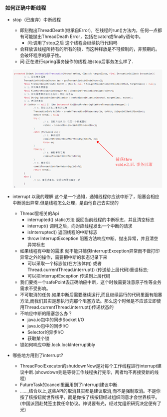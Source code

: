 ### 如何正确中断线程
* stop（已废弃）中断线程
    * 即刻抛出ThreadDeath(继承自Error)，在线程的run()方法内，任何一点都有可能抛出ThreadDeath Error，包括在catch或finally语句中。
        * 问:调用了stop之后 这个线程会继续执行代码吗
    * 会释放该线程所持有的所有的锁，而这种释放是不可控制的，非预期的。会破坏程序的原子性。
    * 问:正在进行spring事务操作的线程.被stop后事务怎么样了.
    
    ![tu](../../../../../resources/pic/trans.png "trans")
* interrupt 以我的理解 这个是一个通知，通知线程你应该中断了，阻塞会相应中断抛出异常.但是线程怎么处理，是由他自己去实现的
    * Thread里相关的Api
        * interrupted() static方法 返回当前线程的中断标志，并且清空标志 
        * interrupt()  调用之后，向对应线程发出一个中断的请求
        * isInterrupted() 返回线程的中断标志
        * throw InterruptException 阻塞方法响应中断。抛出异常，并且清空异常标志
    * 如果线程有中断的需求 就不能只捕获InterruptException异常而不做打印异常之外的操作，需要把中断的状态记录下来
        * 可以采取一个标志位(在方法体内)  或者  Thread.currentThread.interrupt() (传送给上层代码)重设标志;
        * 可以把InterruptException 传递到上层代码
    * 我们要找一个safePoint去正确响应中断，这个时候需要注意原子性等业务需求不受影响。
    * 不可取消的任务.如果中断后需要继续运行,而且继续运行的代码里面有阻塞方法,而我们其实是想执行完那个阻塞方法。那么这个时候是不应该立即使用Thread.currentThread.interrupt()传递状态的
    * 不响应中断的阻塞怎么办？
        * java.io包中的同步Socket I/O
        * java.io包中的同步I/O
        * Selector的异步I/O
        * 获取某个锁
    * 锁如何响应中断.lock.lockInterruptibly
* 哪些地方用到了interrupt? 
    * ThreadPoolExecutor的shutdownNow是对每个工作线程进行interrupt建议中断.(showdown则是等待工作线程执行完毕，两者均不再接受新的线程)
    * FutureTask的cancel里面用到了interrupt建议中断.
    * ......,结合以上,这些API的取消其实都是建议取消,而不是强制取消。不是你按了核按钮就世界核平，而是你按了核按钮经过组织同意才会世界核平。(中国派团赴梵签主教任命协议。神说要有光，经过党组织研究决定便有了光)

